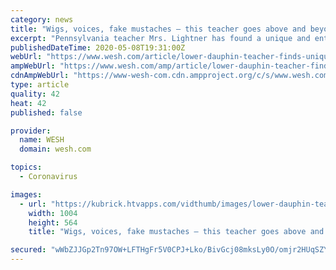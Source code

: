 ```yaml
---
category: news
title: "Wigs, voices, fake mustaches — this teacher goes above and beyond to keep kids learning"
excerpt: "Pennsylvania teacher Mrs. Lightner has found a unique and entertaining way to help kids keep learning during the coronavirus pandemic. Take a look the the video above to see how she does it. DAUPHIN COUNTY,"
publishedDateTime: 2020-05-08T19:31:00Z
webUrl: "https://www.wesh.com/article/lower-dauphin-teacher-finds-unique-way-to-capture-kids-attention-during-this-challenging-time-mrs-lightner/32419104"
ampWebUrl: "https://www.wesh.com/amp/article/lower-dauphin-teacher-finds-unique-way-to-capture-kids-attention-during-this-challenging-time-mrs-lightner/32419104"
cdnAmpWebUrl: "https://www-wesh-com.cdn.ampproject.org/c/s/www.wesh.com/amp/article/lower-dauphin-teacher-finds-unique-way-to-capture-kids-attention-during-this-challenging-time-mrs-lightner/32419104"
type: article
quality: 42
heat: 42
published: false

provider:
  name: WESH
  domain: wesh.com

topics:
  - Coronavirus

images:
  - url: "https://kubrick.htvapps.com/vidthumb/images/lower-dauphin-teacher-lightner-1588937634.jpg?crop=0.784xw:0.783xh;0.120xw,0&resize=1200:*"
    width: 1004
    height: 564
    title: "Wigs, voices, fake mustaches — this teacher goes above and beyond to keep kids learning"

secured: "wWbZJJGp2Tn97OW+LFTHgFr5V0CPJ+Lko/BivGcj08mksLy0O/omjr2HUqSZYXVecNY/o8SPdY7NaUODbL0pltPbIkhUpYBT+JX8SxlhAJCgbCg0yurvrY58YCwLvgCO4+ZDNFbsiqwWoqtYfLCpSCEL7qQ9yvjTtpjoLbPhd1dR0ghWYSnFOKdpxjWb2sqaeGg5OAQExU6FcHfV4uaGZ3ZDm0jgEsOqnsc4aIDj96xqcFwPflcsDBndKWXhG8aupxCy6phblLZpmf57WgriZpcsrwZOBE6p72S2oCrlLwjhuk9gATYxzFEehv4nWJFz09CivErYcLe5tTFDiu6ygYbpB/ODJ9b+0Xk72WYNj8+UEAeIgxklkRiO1AaPMjZ+iFya8io+T1ZAfVSppOS0xLAgJpIeQMnDAUtcU27lHvqfTFN8KTKWDRaSL7kdg6XhFvO0cu6h6E2cAJOTtk57jdO/j37qdog7TSbYWtCvRZs=;Z7lBmACT9u/AfUswH+A2KQ=="
---
```


